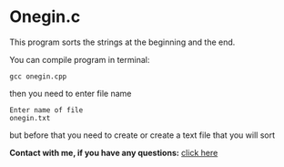 # Onegin.c

This program sorts the strings at the beginning and the end.

You can compile program in terminal:
  
``` 
gcc onegin.cpp
``` 
then you need to enter file name 
``` 
Enter name of file
onegin.txt
```
but before that you need to create or create a text file that you will sort

__Contact with me, if you have any questions:__ [click here](https://vk.com/otec_feodor)
